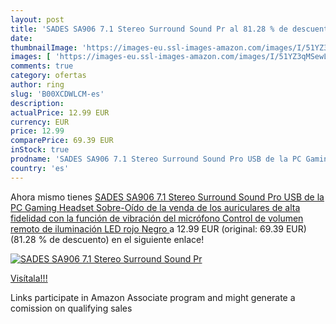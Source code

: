```yaml
---
layout: post
title: 'SADES SA906 7.1 Stereo Surround Sound Pr al 81.28 % de descuento'
date: 
thumbnailImage: 'https://images-eu.ssl-images-amazon.com/images/I/51YZ3qMSewL._SL200_.jpg'
images: [ 'https://images-eu.ssl-images-amazon.com/images/I/51YZ3qMSewL._SL200_.jpg' ]
comments: true
category: ofertas
author: ring
slug: 'B00XCDWLCM-es'
description:
actualPrice: 12.99 EUR
currency: EUR
price: 12.99
comparePrice: 69.39 EUR
inStock: true
prodname: 'SADES SA906 7.1 Stereo Surround Sound Pro USB de la PC Gaming Headset Sobre-Oído de la venda de los auriculares de alta fidelidad con la función de vibración del micrófono Control de volumen remoto de iluminación LED rojo  Negro '
country: 'es'
---
```


Ahora mismo tienes [SADES SA906 7.1 Stereo Surround Sound Pro USB de la PC Gaming Headset Sobre-Oído de la venda de los auriculares de alta fidelidad con la función de vibración del micrófono Control de volumen remoto de iluminación LED rojo  Negro ](https://www.amazon.es/dp/B00XCDWLCM/?tag=tolees-21) a 12.99 EUR (original: 69.39 EUR) (81.28 %  de descuento) en el siguiente enlace!

[![SADES SA906 7.1 Stereo Surround Sound Pr](https://images-eu.ssl-images-amazon.com/images/I/51YZ3qMSewL._SL200_.jpg)](https://www.amazon.es/dp/B00XCDWLCM/?tag=tolees-21)

[Visítala!!!](https://www.amazon.es/dp/B00XCDWLCM/?tag=tolees-21)

Links participate in Amazon Associate program and might generate a comission on qualifying sales
